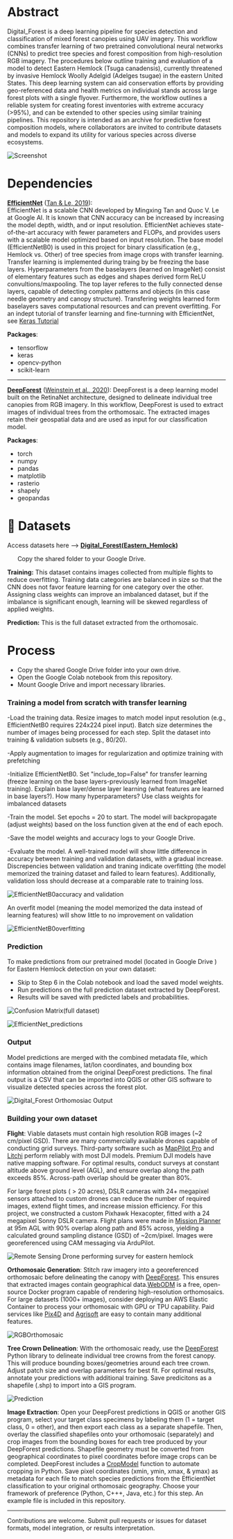 # Abstract

Digital_Forest is a deep learning pipeline for species detection and classification of mixed forest canopies using UAV imagery. This workflow combines transfer learning of two pretrained convolutional neural networks (CNNs) to predict tree species and forest composition from high-resolution RGB imagery. The procedures below outline training and evaluation of a model to detect Eastern Hemlock (Tsuga canadensis), currently threatened by invasive Hemlock Woolly Adelgid (Adelges tsugae) in the eastern United States. This deep learning system can aid conservation efforts by providing geo-referenced data and health metrics on individual stands across large forest plots with a single flyover. Furthermore, the workflow outlines a reliable system for creating forest inventories with extreme accuracy (>95%), and can be extended to other species using similar training pipelines. This repository is intended as an archive for predictive forest composition models, where collaborators are invited to contribute datasets and models to expand its utility for various species across diverse ecosystems.


![Screenshot](images/Screenshot%202025-06-05%20095418.png)

# Dependencies

**[EfficientNet](https://github.com/tensorflow/tpu/tree/master/models/official/efficientnet)** ([Tan & Le, 2019](https://arxiv.org/abs/1905.11946)):  
EfficientNet is a scalable CNN developed by Mingxing Tan and Quoc V. Le at Google AI. It is known that CNN accuracy can be increased by increasing the model depth, width, and or input resolution. EfficientNet achieves state-of-the-art accuracy with fewer parameters and FLOPs, and provides users with a scalable model optimized based on input resolution. The base model (EfficientNetB0) is used in this project for binary classification (e.g., Hemlock vs. Other) of tree species from image crops with transfer learning. Transfer learning is implemented during traing by be freezing the base layers. Hyperparameters from the baselayers (learned on ImageNet) consist of elementary features such as edges and shapes derived form ReLU convultions/maxpooling. The top layer referes to the fully connected dense layers, capable of detecting complex patterns and objects (in this case needle geometry and canopy structure). Transfering weights learned form baselayers saves computational resources and can prevent overfitting. For an indept tutorial of transfer learning and fine-turnning with EfficientNet, see [Keras Tutorial](https://keras.io/examples/vision/image_classification_efficientnet_fine_tuning/)

**Packages**:
- tensorflow
- keras
- opencv-python
- scikit-learn

---

**[DeepForest](https://github.com/weecology/DeepForest)** ([Weinstein et al., 2020](https://doi.org/10.1038/s41597-020-0449-9)):  DeepForest is a deep learning model built on the RetinaNet architecture, designed to delineate individual tree canopies from RGB imagery. In this workflow, DeepForest is used to extract images of individual trees from the orthomosaic. The extracted images retain their geospatial data and are used as input for our classification model.

**Packages**:
- torch
- numpy
- pandas
- matplotlib
- rasterio
- shapely
- geopandas

# 📁 Datasets

Access datasets here --> [**Digital_Forest(Eastern_Hemlock)**](https://drive.google.com/drive/folders/1v7P8ayvgNeTtqQJLFxYiCn26fgUE1_lM)

&nbsp; &nbsp; &nbsp; Copy the shared folder to your Google Drive. 

**Training:** This dataset contains images collected from multiple flights to reduce overfitting. Training data categories are balanced in size so that the CNN does not favor feature learning for one category over the other. Assigning class weights can improve an imbalanced dataset, but if the imbalance is significant enough, learning will be skewed regardless of applied weights. 
   
**Prediction:** This is the full dataset extracted from the orthomosaic.

# Process

- Copy the shared Google Drive folder into your own drive.
- Open the Google Colab notebook from this repository.
- Mount Google Drive and import necessary libraries.

### Training a model from scratch with transfer learning

-Load the training data. Resize images to match model input resolution (e.g., EfficientNetB0 requires 224x224 pixel input). Batch size determines the number of images being processed for each step. Split the dataset into training & validation subsets (e.g., 80/20). 

-Apply augmentation to images for regularization and optimize training with prefetching

-Initialize EfficientNetB0. Set "include_top=False" for transfer learning (freeze learning on the base layers-previously learned from ImageNet training). Explain base layer/dense layer learning (what features are learned in base layers?). How many hyperparameters? Use class weights for imbalanced datasets 

-Train the model. Set epochs = 20 to start. The model will backpropagate (adjust weights) based on the loss function given at the end of each epoch. 

-Save the model weights and accuracy logs to your Google Drive.

-Evaluate the model. A well-trained model will show little difference in accuracy between training and validation datasets, with a gradual increase. Discrepencies between validation and traning indicate overfitting (the model memorized the training dataset and failed to learn features).  Additionally, validation loss should decrease at a comparable rate to training loss.

![EfficientNetB0accuracy and validation](images/Screenshot%202025-05-30%20151302.png)

An overfit model (meaning the model memorized the data instead of learning features) will show little to no improvement on validation

![EfficientNetB0overfitting](images/Screenshot%202025-05-02%20165740.png)


### Prediction
To make predictions from our pretrained model (located in Google Drive ) for Eastern Hemlock detection on your own dataset:

- Skip to Step 6 in the Colab notebook and load the saved model weights.
- Run predictions on the full prediction dataset extracted by DeepForest.
- Results will be saved with predicted labels and probabilities.

![Confusion Matrix(full dataset)](images/Screenshot%202025-05-30%20160703.png)

![EfficientNet_predictions](images/Screenshot%202025-06-12%20153259.png)
  
### Output
Model predictions are merged with the combined metadata file, which contains image filenames, lat/lon coordinates, and bounding box information obtained from the original DeepForest predictions. The final output is a CSV that can be imported into QGIS or other GIS software to visualize detected species across the forest plot.

![Digital_Forest Orthomosiac Output](images/Screenshot%202025-05-19%20172129.png)

### Building your own dataset

**Flight**: Viable datasets must contain high resolution RGB images (~2 cm/pixel GSD). There are many commercially available drones capable of conducting grid surveys. Third-party software such as [MapPilot Pro](https://www.dronesmadeeasy.com/map-pilot-pro-s/207.htm) and [Litchi](https://flylitchi.com/) perform reliably with most DJI models. Premium DJI models have native mapping software. For optimal results, conduct surveys at constant altitude above ground level (AGL), and ensure overlap along the path exceeds 85%. Across-path overlap should be greater than 80%.

For large forest plots ( > 20 acres), DSLR cameras with 24+ megapixel sensors attached to custom drones can reduce the number of required images, extend flight times, and increase mission efficiency. For this project, we constructed a custom Pixhawk Hexacopter, fitted with a 24 megapixel Sonny DSLR camera. Flight plans were made in [Mission Planner](https://ardupilot.org/planner/) at 95m AGL with 90% overlap along path and 85% across, yielding a calculated ground sampling distance (GSD) of ~2cm/pixel. Images were georeferenced using CAM messaging via ArduPilot. 

![Remote Sensing Drone performing survey for eastern hemlock](images/DJI_0231.jpg)

**Orthomosaic Generation**: Stitch raw imagery into a georeferenced orthomosaic before delineating the canopy with [DeepForest](https://github.com/weecology/DeepForest). This ensures that extracted images contain geographical data.[WebODM](https://www.opendronemap.org/webodm/) is a free, open-source Docker program capable of rendering high-resolution orthomosaics. For large datasets (1000+ images), consider deploying an AWS Elastic Container to process your orthomosaic with GPU or TPU capability. Paid services like [Pix4D](https://www.pix4d.com/) and [Agrisoft](https://www.agrisoftllc.com/) are easy to contain many additional features.

![RGBOrthomosaic](images/Screenshot%202025-05-15%20104932.png)

**Tree Crown Delineation**: With the orthomosaic ready, use the [DeepForest](https://deepforest.readthedocs.io/en/latest/) Python library to delineate individual tree crowns from the forest canopy. This will produce bounding boxes/geometries around each tree crown. Adjust patch size and overlap parameters for best fit. For optimal results, annotate your predictions with additional training. Save predicitons as a shapefile (.shp) to import into a GIS program.

![Prediction](images/Screenshot%202025-06-12%20153324.png)

**Image Extraction**:  Open your DeepForest predictions in QGIS or another GIS program, select your target class specimens by labeling them (1 = target class, 0 = other), and then export each class as a separate shapefile. Then, overlay the classified shapefiles onto your orthomosaic (separately) and crop images from the bounding boxes for each tree produced by your DeepForest predictions. Shapefile geometry must be converted from geographical coordinates to pixel coordinates before image crops can be completed. DeepForest includes a [CropModel](https://deepforest.readthedocs.io/en/latest/user_guide/03_cropmodels.html) function to automate cropping in Python. Save pixel coordinates (xmin, ymin, xmax, & ymax) as metadata for each file to match species predictions from the EfficientNet classification to your original orthomosaic geography. Choose your framework of preference (Python, C+++, Java, etc.) for this step. An example file is included in this repository. 

---

Contributions are welcome. Submit pull requests or issues for dataset formats, model integration, or results interpretation.
